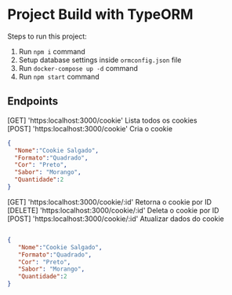 # Project Build with TypeORM

Steps to run this project:

1. Run `npm i` command
2. Setup database settings inside `ormconfig.json` file
3. Run `docker-compose up -d` command
4. Run `npm start` command

## Endpoints

[GET] 'https:localhost:3000/cookie' Lista todos os cookies <br />
[POST] 'https:localhost:3000/cookie' Cria o cookie<br />
  ```json  
{
    "Nome":"Cookie Salgado",
    "Formato":"Quadrado",
    "Cor": "Preto",
    "Sabor": "Morango",
    "Quantidade":2
}
```
[GET] 'https:localhost:3000/cookie/:id' Retorna o cookie por ID<br />
[DELETE] 'https:localhost:3000/cookie/:id' Deleta o cookie por ID <br />
[POST] 'https:localhost:3000/cookie/:id' Atualizar dados do cookie<br />
 ```json  
 
{
    "Nome":"Cookie Salgado",
    "Formato":"Quadrado",
    "Cor": "Preto",
    "Sabor": "Morango",
    "Quantidade":2
}
```
